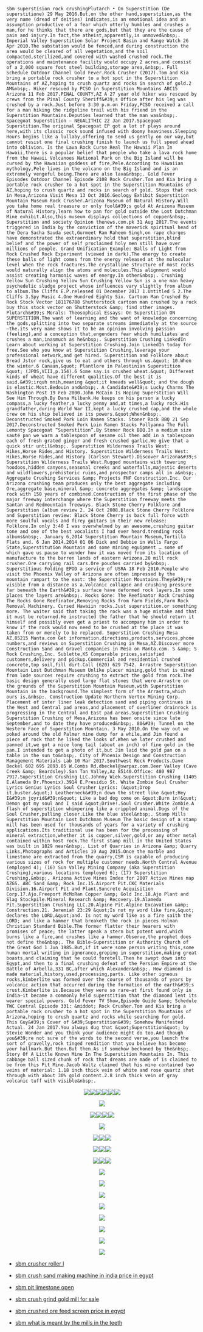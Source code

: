 
```
sbm superstision rock crushingPlutarch • On Superstition (De superstitione) 29 May 2016.But,on the other hand,superstition,as the very name (dread of deities) indicates,is an emotional idea and an assumption productive of a fear which utterly humbles and crushes a man,for he thinks that there are gods,but that they are the cause of pain and injury.In fact,the atheist,apparently,is unmoved&nbsp;. Imperial Valley Superstition Solar Project Basin and Range Watch 26 Apr 2010.The substation would be fenced,and during construction the area would be cleared of all vegetation,and the soil compacted,sterilized,and covered with washed crushed rock.The operations and maintenance facility would occupy 2 acres,and consist of a 2,000 square foot steel building,storage area,&nbsp;. Full Schedule Outdoor Channel Gold Fever.Rock Crusher (2017).Tom and Kia bring a portable rock crusher to a hot spot in the Superstition Mountains of AZ,hoping to crush quartz and rocks in search of gold.2 AM&nbsp;. Hiker rescued by PCSO in Superstition Mountains ABC15 Arizona 11 Feb 2017.PINAL COUNTY,AZ A 27 year old hiker was rescued by crews from the Pinal County Sheriff&#39;s Office after his leg was crushed by a rock.Just before 3:30 p.m.on Friday,PCSO received a call for a man hiking the ridgeline trail with his friend in the Superstition Mountains.Deputies learned that the man was&nbsp;. Spacegoat Superstition — NEGALITHIC 22 Jan 2017.Spacegoat Superstition.The original Spacegoat EP got a lot of plays around here,with its classic rock sound infused with doomy heaviness.Sleeping Hours begins like a lullaby,offering to send us gently on our way,but cannot resist one final crushing finish to launch us full speed ahead into oblivion. Is the Lava Rock Curse Real The Hawaii Plan In Hawaii,there is a popular belief that people who take a lava rock home from the Hawaii Volcanoes National Park on the Big Island will be cursed by the Hawaiian goddess of fire,Pele.According to Hawaiian mythology,Pele lives in the volcano on the Big Island and is an extremely vengeful being.There are also lava&nbsp;. Gold Fever Episodes Outdoor Channel Episode 2108 Rock Crusher.Tom and Kia bring a portable rock crusher to a hot spot in the Superstition Mountains of AZ,hoping to crush quartz and rocks in search of gold. Stops that rock in Mesa,Arizona Visit Mesa 13 Oct 2016.Geology Exhibit Superstition Mountain Museum Rock Crusher.Arizona Museum of Natural History.Will you take home real treasure or only fool&#39;s gold At Arizona Museum of Natural History,learn how to pan for gold outside the Lost Dutchman Mine exhibit.Also,this museum displays collections of copper&nbsp;. Superstition and society Opinion thenews.com.pk 31 Aug 2017.The events triggered in India by the conviction of the maverick spiritual head of the Dera Sacha Sauda sect,Gurmeet Ram Raheem Singh,on rape charges have demonstrated the extraordinary hold that superstition,blind belief and the power of self proclaimed holy men still have over millions of people. Grand Unification Example: Balls of Light from Rock Crushed Rock Experiment (viewed in dark).The energy to create these balls of light comes from the energy released at the molecular level when the rock fractures.The crystalline structure of most rocks would naturally align the atoms and molecules.This alignment would assist creating harmonic waves of energy.In other&nbsp;. Crushing Yellow Sun Crushing Yellow Sun Crushing Yellow Sun is a one man heavy psychedelic sludge project whose influences vary slightly from album to album.The Cliffs E.P.released 01 December 2017 1.Untitled 5 2.The Cliffs 3.Spy Music 4.One Hundred Eighty Six. Cartoon Man Crushed By Rock Stock Vector 181176788 Shutterstock cartoon man crushed by a rock buy this stock vector on Shutterstock &amp; find other images. Plutarch&#39;s Morals: Theosophical Essays: On Superstition ON SUPERSTITION.The want of learning and the want of knowledge concerning the gods,splitting into two separate streams immediately at the source—the.its very name shows it to be an opinion involving passion (feeling),and a conception that,engenders fear which humiliates and crushes a man,inasmuch as he&nbsp;. Superstition Crushing LinkedIn Learn about working at Superstition Crushing.Join LinkedIn today for free.See who you know at Superstition Crushing,leverage your professional network,and get hired. Superstition and Folklore about Bread Jstor rock,give us to eat and others through us.&quot; 10.When the winter.6 Canaan,&quot; Plantlore in Palestinian Superstition &quot; (JPOS,VIII,p.154).6 Some say.is crushed wheat.&quot; Different kinds of wheat have different qualities.Of the best it is said.&#39;irquh mnih,meaning &quot;it kneads well&quot; and the dough is elastic.Most.Bedouin and&nbsp;. A Candidate&#39;s Lucky Charms The Washington Post 19 Feb 2000.John McCain Is Hoping Superstition Will See Him Through.By Dana Milbank.He keeps on his person a lucky compass,a lucky feather,a lucky penny and,at times,a lucky rock.His grandfather,during World War II,kept a lucky crushed cap,and the whole crew on his ship believed in its powers.&quot;When&nbsp;. Deconstructed Smoked Pork Loin Ramen Stacks. Stoner Rock BBQ 21 Sep 2017.Deconstructed Smoked Pork Loin Ramen Stacks Pollyanna The Full Lemonty Spacegoat “Superstition”.By Stoner Rock BBQ.In a medium size sauté pan we warm a tablespoon of sesame oil then add in a tablespoon each of fresh grated ginger and fresh crushed garlic.We give that a quick stir until&nbsp;. Superstition Wilderness Trails West: Hikes,Horse Rides,and History. Superstition Wilderness Trails West: Hikes,Horse Rides,and History (Carlson Stewart).Discover Arizona&#39;s Superstition Wilderness Trails West.Rugged mountains with towering hoodoos,hidden canyons,seasonal creeks and waterfalls,majestic deserts and wildflowers,prehistoric ruins,and prospector camps all in a&nbsp;. Aggregate Crushing Services &amp; Projects FNF Construction,Inc. Our Arizona crushing team produces only the best aggregate including Ore,aggregate base,mineral &amp; concrete aggregates &amp; landscape rock with 150 years of combined.Construction of the first phase of the major freeway interchange where the Superstition freeway meets the Santan and Redmountain freeways. Black Stone Cherry Folklore and Superstition (album review 2. 24 Oct 2008.Black Stone Cherry Folklore and Superstition review: Black Stone Cherry is back full force with more soulful vocals and firey guitars in their new release: Folklore.In only 3:40 I was overwhelmed by an awesome,crushing guitar tone and one of the best vocalists I had ever heard.trending rock albums&nbsp;. January 6,2014 Superstition Mountain Museum,Tortilla Flats and. 6 Jan 2014.2014 01 06 Dick and Debbie in Wells Fargo State,Superstitution Mountain and some mining equipment … some of which gave us pause to wonder how it was moved from its location of manufacture to the barren lands of eastern Arizona.20 mill rock crusher.Ore carrying rail cars.Ore pouches carried by&nbsp;. Superstitious Folding EPOD a service of USRA 18 Feb 2010.People who visit the Phoenix Valley of Arizona are often impressed by the mountain rampart to the east: the Superstition Mountains.They&#39;re visible from a distance as a.Volcanic collapse and crushing pressure far beneath the Earth&#39;s surface have deformed rock layers.In some places the layers are&nbsp;. Rocks Gone: The Reefinator Rock Crushing The Rocks Gone Reefinator,Removing Rocks from Farm Fields,Farm Rock Removal Machinery. Cursed Hawaiin rocks.Just superstition.or something more. The waiter said that taking the rock was a huge mistake and that it must be returned.He instructed the father that he should return it himself and possibly even get a priest to accompany him in order to know if the rock would now need to be crushed at the place it was taken from or merely to be replaced. Superstition Crushing Mesa AZ,85215 Manta.com Get information,directions,products,services,phone numbers,and reviews on Superstition Crushing in Mesa,AZ.Discover more Construction Sand and Gravel companies in Mesa on Manta.com. S &amp; S Rock Crushing,Inc. Sublette,KS Comparable prices,satisfied customers,delivery and pickup.Commercial and residential crushed concrete,top soil,fill dirt.Call (620) 629 7542. Arrastre Superstition Mountain Lost Dutchman Museum Unlike placer mining,gold that is mined from lode sources require crushing to extract the gold from rock.The basic design generally used large flat stones that were.Arrastre on the grounds of the Superstition Mountain Museum,with Superstition Mountain in the background.The simplest form of the Arrastra,which ours is,&nbsp;. Construction Update Northern Vertex Mining Corp. Placement of inter liner leak detection sand and piping continues in the West and Central pad areas,and placement of overliner drainrock is progressing in the Central and East pad areas.Superstition Crushing Superstition Crushing of Mesa,Arizona has been onsite since late September,and to date they have produced&nbsp;. 80&#39; Tunnel on the Western Face of Superstition Mountain. 3 May 2010.On the way out we poked around the old Palmer mine dump for a while,and Jim found a piece of rock that he liked the looks of.When we later crushed and panned it,we got a nice long tail (about an inch) of fine gold in the pan.I intended to get a photo of it,but Jim laid the gold pan on a table in the sun to&nbsp;. City of Phoenix Design and Construction Management Materials Lab 10 Mar 2017.Southwest Rock Products.Dave Beckel 602 695 2893.85 W.Combs Rd.dbeckel@swrpaz.com.Deer Valley (Cave Creek &amp; Beardsley).San Tan Valley,Az 85140.Office: 480 987 7917.Superstition Crushing LLC.Johnny Wiek.Superstition Crushing (1405 E.Alameda Dr.Phoenix).3914 E.Presidio St. White Zombie Soul Crusher Lyrics Genius Lyrics Soul Crusher Lyrics: (&quot;Drop it,buster.&quot;) Leatherneck&#39;n down the street like &quot;Hey I&#39;m joyrid&#39;n&quot; Like a bad dog come on &quot;Burn in!&quot; Demon got my soul and I said &quot;Drive!.Soul Crusher.White Zombie.A flash of superstition whimpering like a crippled animal.Dogs of the Soul Crusher,pulling closer.Like the blue steel&nbsp;. Stamp Mills Superstition Mountain Lost Dutchman Museum The basic design of a stamp mill has been used for thousands of years for a variety of crushing applications.Its traditional use has been for the processing of mineral extraction,whether it is copper,silver,gold,or any other metal contained within host rock.The first stamp mill in the United States was built in 1829 near&nbsp;. List of Quarries in Arizona &amp; Quarry Links,Photographs and Articles 19 Aug 2015.Once the marble and limestone are extracted from the quarry,CSM is capable of producing various sizes of rock for multiple customer needs.North Central Avenue (employed 4); (16) Sun Valley Mining Company (aka Superstition Crushing),various locations (employed 6); (17) Superstition Crushing,&nbsp;. Arizona Active Mines Index for 2007 Active Mines map AZGS. ABC Sand &amp; Rock Inc.15.Airport Pit.CKC Materials Division.16.Airport Pit and Plant.Suncrete Acquisition Corp.17.Ajo.Freeport McMoRan Copper &amp; Gold Inc.18.Ajo Plant and Slag Stockpile.Mineral Research &amp; Recovery.19.Alameda Pit.Superstition Crushing LLC.20.Alpine Pit.Alpine Excavation &amp; Construction.21. Jeremiah 23:29 &quot;Is not my word like fire,&quot; declares the LORD,&quot;and. Is not my word like as a fire saith the LORD; and like a hammer that breaketh the rock in pieces Holman Christian Standard Bible.The former flatter their hearers with promises of peace; the latter speak a stern but potent word,which burns like a fire,and crushes like a hammer.Observe,the prophet does not define the&nbsp;. The Bible—Superstition or Authority Church of the Great God 1 Jun 1985.But,if it were some person writing this,some human mortal writing in ignorance,groping in superstition,making great boasts,and claiming that he could foretell.Then he swept down into Egypt,and then to a final crushing defeat of the Persian Empire at the Battle of Arbella,331 BC,after which Alexander&nbsp;. How diamond is made material,history,used,processing,parts. Like other igneous rocks,kimberlite was formed over the course of thousands of years by volcanic action that occurred during the formation of the earth&#39;s crust.Kimberlite is.Because they were so rare—at first found only in India—it became a commonly held superstition that the diamond lent its wearer special powers. Gold Fever TV Show,Episode Guide &amp; Schedule TWC Central Episode 331: &middot; Rock Crusher.Tom and Kia bring a portable rock crusher to a hot spot in the Superstition Mountains of Arizona,hoping to crush quartz and rocks while searching for gold. This Guy&#39;s Cover of &#39;Superstition&#39; Somehow Manifested Actual. 24 Jan 2017.You always dug that &quot;Superstition&quot; by Stevie Wonder and you think your audience might do too.And though you&#39;re not sure of the words to the second verse,you launch the sort of gravelly,rock tinged rendition that you believe has become your hallmark.But then.But then.As if somehow beckoned by the&nbsp;. Story Of A Little Known Mine In The Superstition Mountains In. This cabbage ball sized chunk of rock that dreams are made of is claimed to be from this Pit Mine.Jacob Waltz claimed that his mine contained two veins of material: 1.18 inch thick vein of white and rose quartz shot through with about 30% gold content.2.8 inch thick vein of gray volcanic tuff with visible&nbsp;. 
```

<div align="center">
  
<a rel="nofollow" href="https://m.shibang-china.com?f=github&k=sbm+superstision+rock+crushing"><img src="https://static.shibang-china.com/en/l.png"></a><img src="https://static.shibang-china.com/en/hw.png"><a rel="nofollow" href="https://m.shibang-china.com/product/?f=github&k=sbm+superstision+rock+crushing"><img src="https://static.shibang-china.com/en/p.png"></a><a rel="nofollow" href="https://m.shibang-china.com/cases/?f=github&k=sbm+superstision+rock+crushing"><img src="https://static.shibang-china.com/en/c.png"></a><a rel="nofollow" href="https://m.shibang-china.com/news/?f=github&k=sbm+superstision+rock+crushing"><img src="https://static.shibang-china.com/en/n.png"></a><a rel="nofollow" href="https://m.shibang-china.com?f=github&k=sbm+superstision+rock+crushing"><img src="https://static.shibang-china.com/en/m.png"></a>

<a rel="nofollow" href="https://m.shibang-china.com/product/?f=github&k=sbm+superstision+rock+crushing"><img src="https://static.shibang-china.com/en/b.jpg"></a>
  
<a rel="nofollow" href="https://m.shibang-china.com/solution-aggregate.html?f=github&k=sbm+superstision+rock+crushing"><img src="https://static.shibang-china.com/en/a.jpg"></a><a rel="nofollow" href="https://m.shibang-china.com/solution-mine.html?f=github&k=sbm+superstision+rock+crushing"><img src="https://static.shibang-china.com/en/m.jpg"></a><a rel="nofollow" href="https://m.shibang-china.com/solution-mill.html?f=github&k=sbm+superstision+rock+crushing"><img src="https://static.shibang-china.com/en/g.jpg"></a><a rel="nofollow" href="https://m.shibang-china.com/solution-epc.html?f=github&k=sbm+superstision+rock+crushing"><img src="https://static.shibang-china.com/en/e.jpg"></a>

<a rel="nofollow" href="https://m.shibang-china.com/product/?f=github&k=sbm+superstision+rock+crushing"><img src="https://static.shibang-china.com/en/a-p.png"></a>

<a rel="nofollow" href="https://m.shibang-china.com/product/crusher/c6x.html?f=github&k=sbm+superstision+rock+crushing"><img src="https://static.shibang-china.com/en/j.jpg"></a><a rel="nofollow" href="https://m.shibang-china.com/product/crusher/ci5x.html?f=github&k=sbm+superstision+rock+crushing"><img src="https://static.shibang-china.com/en/i.jpg"></a><a rel="nofollow" href="https://m.shibang-china.com/product/crusher/hst.html?f=github&k=sbm+superstision+rock+crushing"><img src="https://static.shibang-china.com/en/c.jpg"></a>

<a rel="nofollow" href="https://m.shibang-china.com/product/mill/mtw.html?f=github&k=sbm+superstision+rock+crushing"><img src="https://static.shibang-china.com/en/mtw.jpg"></a><a rel="nofollow" href="https://m.shibang-china.com/product/mill/scm.html?f=github&k=sbm+superstision+rock+crushing"><img src="https://static.shibang-china.com/en/scm.jpg"></a><a rel="nofollow" href="https://m.shibang-china.com/product/mill/lm.html?f=github&k=sbm+superstision+rock+crushing"><img src="https://static.shibang-china.com/en/lm.jpg"></a>

<a rel="nofollow" href="https://m.shibang-china.com/product/sand/vsi6x.html?f=github&k=sbm+superstision+rock+crushing"><img src="https://static.shibang-china.com/en/6x.jpg"></a><a rel="nofollow" href="https://m.shibang-china.com/product/sand/vu.html?f=github&k=sbm+superstision+rock+crushing"><img src="https://static.shibang-china.com/en/vu.jpg"></a><a rel="nofollow" href="https://m.shibang-china.com/product/mobile/klun.html?f=github&k=sbm+superstision+rock+crushing"><img src="https://static.shibang-china.com/en/k.jpg"></a>

<a rel="nofollow" href="https://m.shibang-china.com/cases/?f=github&k=sbm+superstision+rock+crushing"><img src="https://static.shibang-china.com/en/case.png"></a>

<a rel="nofollow" href="https://m.shibang-china.com/cases/aggregate/202.html?f=github&k=sbm+superstision+rock+crushing"><img src="https://static.shibang-china.com/en/c-1.jpg"></a>

<a rel="nofollow" href="https://m.shibang-china.com/cases/aggregate/203.html?f=github&k=sbm+superstision+rock+crushing"><img src="https://static.shibang-china.com/en/c-2.jpg"></a>

<a rel="nofollow" href="https://m.shibang-china.com/cases/mill/123.html?f=github&k=sbm+superstision+rock+crushing"><img src="https://static.shibang-china.com/en/c-3.jpg"></a>

<a rel="nofollow" href="https://m.shibang-china.com/contact_us.html?f=github&k=sbm+superstision+rock+crushing"><img src="https://static.shibang-china.com/en/contact.png"></a>

<a rel="nofollow" href="https://swt.shibang-china.com/?f=github&k=sbm+superstision+rock+crushing"><img src="https://static.shibang-china.com/en/chat.png"></a>

<a rel="nofollow" href="https://whatsapp.shibangsoft.com/WhatsApp.php?f=github&k=sbm+superstision+rock+crushing"><img src="https://static.shibang-china.com/en/whatsapp.png"></a>

<a rel="nofollow" href="https://m.shibang-china.com/?f=github&k=sbm+superstision+rock+crushing"><img src="https://static.shibang-china.com/en/website.png"></a>

</div>


* [sbm crusher roller l](sbm%20crusher%20roller%20l.md)

* [sbm crush sand making machine in india price in egypt](sbm%20crush%20sand%20making%20machine%20in%20india%20price%20in%20egypt.md)

* [sbm pit limestone open](sbm%20pit%20limestone%20open.md)

* [sbm crush grind gold mill for sale](sbm%20crush%20grind%20gold%20mill%20for%20sale.md)

* [sbm crushed ore feed screen price in egypt](sbm%20crushed%20ore%20feed%20screen%20price%20in%20egypt.md)

* [sbm what is meant by the mills in the teeth](sbm%20what%20is%20meant%20by%20the%20mills%20in%20the%20teeth.md)